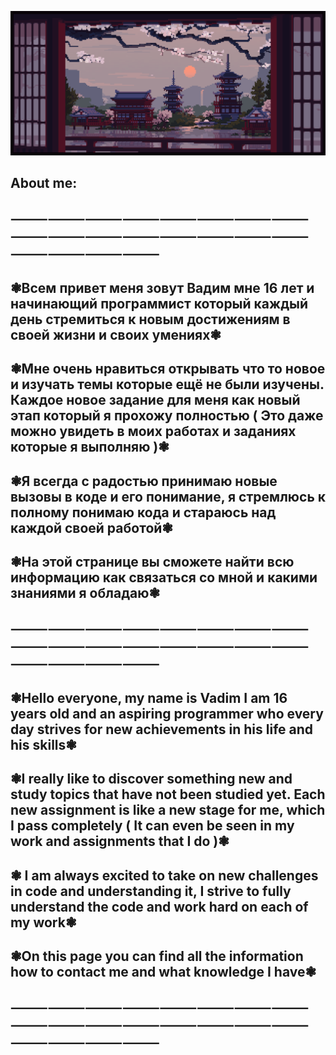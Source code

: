 ![Header](https://github.com/Stervar/Stervar/blob/main/assets/f53336607ee8c6478f25d2665d7d5c3b.gif) 

##                                      About me:
##   ⸻⸻⸻⸻⸻⸻⸻⸻⸻⸻⸻⸻⸻⸻⸻⸻⸻⸻⸻⸻
## ❃Всем привет меня зовут Вадим мне 16 лет и начинающий программист который каждый день стремиться к новым достижениям в своей жизни и своих умениях❃

## ❃Мне очень нравиться открывать что то новое и изучать темы которые ещё не были изучены. Каждое новое задание для меня как новый этап который я прохожу полностью ( Это даже можно увидеть в моих работах и заданиях которые я выполняю )❃

## ❃Я всегда с радостью принимаю новые вызовы в коде и его понимание, я стремлюсь к полному понимаю кода и стараюсь над каждой своей работой❃

## ❃На этой странице вы сможете найти всю информацию как связаться со мной и какими знаниями я обладаю❃

## ⸻⸻⸻⸻⸻⸻⸻⸻⸻⸻⸻⸻⸻⸻⸻⸻⸻⸻⸻⸻

## ❃Hello everyone, my name is Vadim I am 16 years old and an aspiring programmer who every day strives for new achievements in his life and his skills❃

## ❃I really like to discover something new and study topics that have not been studied yet. Each new assignment is like a new stage for me, which I pass completely ( It can even be seen in my work and assignments that I do )❃ 

## ❃ I am always excited to take on new challenges in code and understanding it, I strive to fully understand the code and work hard on each of my work❃

## ❃On this page you can find all the information how to contact me and what knowledge I have❃
## ⸻⸻⸻⸻⸻⸻⸻⸻⸻⸻⸻⸻⸻⸻⸻⸻⸻⸻⸻⸻
